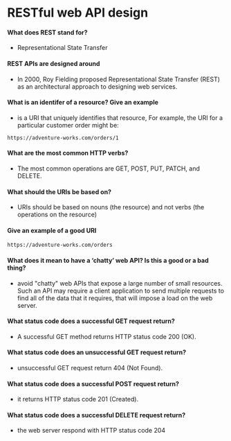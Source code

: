 # RESTful web API design

#### What does REST stand for?

* Representational State Transfer

#### REST APIs are designed around

* In 2000, Roy Fielding proposed Representational State Transfer (REST) as an architectural approach to designing web services.

#### What is an identifer of a resource? Give an example

* is a URI that uniquely identifies that resource, For example, the URI for a particular customer order might be:

`https://adventure-works.com/orders/1`

#### What are the most common HTTP verbs?

* The most common operations are GET, POST, PUT, PATCH, and DELETE.

#### What should the URIs be based on?

* URIs should be based on nouns (the resource) and not verbs (the operations on the resource)

#### Give an example of a good URI

`https://adventure-works.com/orders`

#### What does it mean to have a ‘chatty’ web API? Is this a good or a bad thing?

* avoid "chatty" web APIs that expose a large number of small resources. Such an API may require a client application to send multiple requests to find all of the data that it requires, that will impose a load on the web server.

#### What status code does a successful GET request return?

* A successful GET method returns HTTP status code 200 (OK).

#### What status code does an unsuccessful GET request return?

* unsuccessful GET request return 404 (Not Found).

#### What status code does a successful POST request return?

* it returns HTTP status code 201 (Created).

#### What status code does a successful DELETE request return?

* the web server respond with HTTP status code 204
